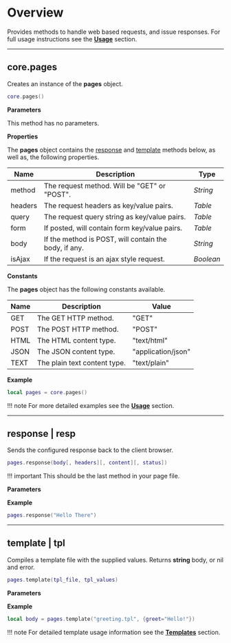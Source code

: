 # Overview

Provides methods to handle web based requests, and issue responses. For full usage instructions see the __[Usage](/pages-guide/usage/)__ section.

---

## core.pages

Creates an instance of the __pages__ object.

```lua
core.pages()
```

__Parameters__

This method has no parameters.

__Properties__

The __pages__ object contains the [response]() and [template]() methods below, as well as, the following properties.

|Name|Description|Type|
|----|-----------|----|
|method|The request method. Will be "GET" or "POST".|_String_|
|headers|The request headers as key/value pairs.|_Table_|
|query|The request query string as key/value pairs.|_Table_|
|form|If posted, will contain form key/value pairs.|_Table_|
|body|If the method is POST, will contain the body, if any.|_String_|
|isAjax|If the request is an ajax style request.|_Boolean_|

__Constants__

The __pages__ object has the following constants available.

|Name|Description|Value|
|----|-----------|----|
|GET|The GET HTTP method.|"GET"|
|POST|The POST HTTP method.|"POST"|
|HTML|The HTML content type.|"text/html"|
|JSON|The JSON content type.|"application/json"|
|TEXT|The plain text content type.|"text/plain"|

__Example__

```lua
local pages = core.pages()
```

!!! note
    For more detailed examples see the __[Usage](/pages-guide/usage/)__ section.

---

## response | resp

Sends the configured response back to the client browser. 

```lua
pages.response(body[, headers][, content][, status])
```

!!! important
    This should be the last method in your page file.

__Parameters__



__Example__

```lua
pages.response("Hello There")
```

---

## template | tpl

Compiles a template file with the supplied values. Returns __string__ body, or nil and error.

```lua
pages.template(tpl_file, tpl_values)
```

__Parameters__



__Example__

```lua
local body = pages.template("greeting.tpl", {greet="Hello!"})
```

!!! note
    For detailed template usage information see the __[Templates](/pages-guide/templates/)__ section.
